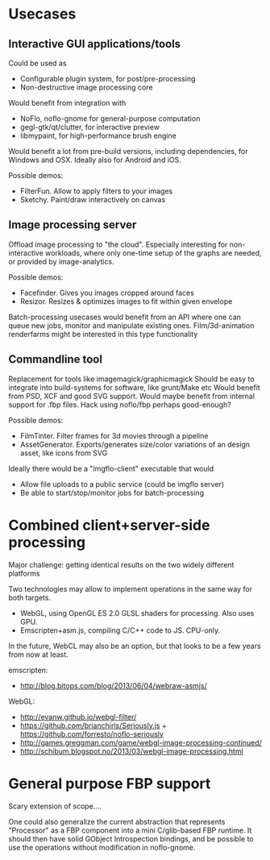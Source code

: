 
Usecases
=========

Interactive GUI applications/tools
----------------------------------

Could be used as
* Configurable plugin system, for post/pre-processing
* Non-destructive image processing core

Would benefit from integration with
* NoFlo, noflo-gnome for general-purpose computation
* gegl-gtk/qt/clutter, for interactive preview
* libmypaint, for high-performance brush engine

Would benefit a lot from pre-build versions, including dependencies,
for Windows and OSX. Ideally also for Android and iOS.

Possible demos:
* FilterFun. Allow to apply filters to your images
* Sketchy. Paint/draw interactively on canvas

Image processing server
-------------------------

Offload image processing to "the cloud".
Especially interesting for non-interactive workloads,
where only one-time setup of the graphs are needed, or provided by image-analytics.

Possible demos:
* Facefinder. Gives you images cropped around faces
* Resizor. Resizes & optimizes images to fit within given envelope

Batch-processing usecases would benefit from an API where one can
queue new jobs, monitor and manipulate existing ones.
Film/3d-animation renderfarms might be interested in this type functionality

Commandline tool
-----------------------------------

Replacement for tools like imagemagick/graphicmagick
Should be easy to integrate into build-systems for software, like grunt/Make etc
Would benefit from PSD, XCF and good SVG support.
Would maybe benefit from internal support for .fbp files. Hack using noflo/fbp perhaps good-enough?

Possible demos:
* FilmTinter. Filter frames for 3d movies through a pipeline
* AssetGenerator. Exports/generates size/color variations of an design asset, like icons from SVG

Ideally there would be a "imgflo-client" executable that would
* Allow file uploads to a public service (could be imgflo server)
* Be able to start/stop/monitor jobs for batch-processing


Combined client+server-side processing
======================================

Major challenge: getting identical results on the two widely different platforms

Two technologies may allow to implement operations in the same way for both targets.
* WebGL, using OpenGL ES 2.0 GLSL shaders for processing. Also uses GPU.
* Emscripten+asm.js, compiling C/C++ code to JS. CPU-only.

In the future, WebCL may also be an option, but that looks to be a few years from now at least.

emscripten:
* http://blog.bitops.com/blog/2013/06/04/webraw-asmjs/

WebGL:
* http://evanw.github.io/webgl-filter/
* https://github.com/brianchirls/Seriously.js + https://github.com/forresto/noflo-seriously
* http://games.greggman.com/game/webgl-image-processing-continued/
* http://schibum.blogspot.no/2013/03/webgl-image-processing.html


General purpose FBP support
===========================
Scary extension of scope....

One could also generalize the current abstraction that represents "Processor"
as a FBP component into a mini C/glib-based FBP runtime.
It should then have solid GObject Introspection bindings, and be possible to use
the operations without modification in noflo-gnome.
